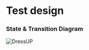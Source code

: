 # Test design

### State & Transition Diagram

![DressUP](https://drive.google.com/file/d/1aBgIx9EqABGzFdqQE9lJWG3qHGfq07uI/view?usp=sharing)
